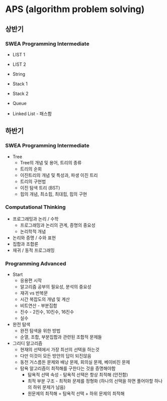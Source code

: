 # APS (algorithm problem solving)



## 상반기



### SWEA Programming Intermediate

- LIST 1

- LIST 2
- String
- Stack 1
- Stack 2
- Queue
- Linked List - 패스함





## 하반기

### SWEA Programming Intermediate

- Tree 
  - Tree의 개념 및 용어, 트리의 종류
  - 트리의 순회
  - 이진트리의 개념 및 특성과, 파생 이진 트리
  - 트리의 구현법
  - 이진 탐색 트리 (BST)
  - 힙의 개념, 최소힙, 최대힙, 힙의 구현



### Computational Thinking

- 프로그래밍과 논리 / 수학
  - 프로그래밍과 논리의 관계, 증명의 중요성
  - 논리학적 개념 
- 논리와 증명 / 수와 표현
- 집합과 조합론
- 재귀 / 동적 프로그래밍



###  Programming Advanced

- Start 
  - 응용편 시작
  - 알고리즘 공부의 필요성, 분석의 중요성
  - 재귀 vs 반복문
  - 시간 복잡도의 개념 및 계산
  - 비트연산 - 부분집합
  - 진수 - 2진수, 10진수, 16진수
  - 실수
- 완전 탐색
  - 완전 탐색을 위한 방법
  - 순열, 조합, 부분집합과 관련된 조합적 문제들
- 그리디 알고리즘
  - 현재의 선택에서 가장 최선의 선택을 하는것
  - 다만 이것이 모든 방안의 답이 되진않음
  - 동전 거스름돈 문제와 배낭 문제, 회의실 문제, 베이비진 문제
  - 탐욕 알고리즘이 최적해를 구한다는 것을 증명해야함
    - 탐욕적 선택 속성 - 탐욕적 선택은 항상 최적해 (안전함)
    - 최적 부분 구조 - 최적화 문제를 정형화 (하나의 선택을 하면 풀어야할 하나의 하위 문제가 남음)
    - 원문제의 최적해 = 탐욕적 선택 + 하위 문제의 최적해

